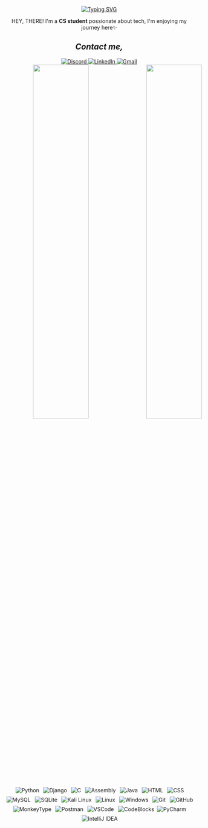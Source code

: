 <!-- Typing Animation -->
<div align="center">
  
[![Typing SVG](https://readme-typing-svg.herokuapp.com?font=Fira+Code&pause=1000&color=8A2BE2&width=300&lines=Hi+There!+--->;Welcome+to+my+GitHub)](https://git.io/typing-svg)
</div>

<p align="center">HEY, THERE! I'm a <strong>CS student</strong> possionate about tech, I'm enjoying my journey here✨</p>

<h2 align="center"><i>Contact me,</i></h2>
<div align="center">
  <!-- Instagram
  <a href="https://www.instagram.com/yourusername" target="_blank" rel="noopener noreferrer">
    <img src="https://img.shields.io/badge/Instagram-E4405F?style=for-the-badge&logo=instagram&logoColor=white" alt="Instagram">
  </a> -->
  
  <!-- Discord -->
  <a href="https://discordapp.com/users/yourid" target="_blank" rel="noopener noreferrer">
    <img src="https://img.shields.io/badge/Discord-5865F2?style=for-the-badge&logo=discord&logoColor=white" alt="Discord">
  </a>
  
  <!-- LinkedIn -->
  <a href="https://www.linkedin.com/in/yourprofile" target="_blank" rel="noopener noreferrer">
    <img src="https://img.shields.io/badge/LinkedIn-0A66C2?style=for-the-badge&logo=linkedin&logoColor=white" alt="LinkedIn">
  </a>
  
  <!-- Gmail -->
  <a href="mailto:your@gmail.com" target="_blank" rel="noopener noreferrer">
    <img src="https://img.shields.io/badge/Gmail-EA4335?style=for-the-badge&logo=gmail&logoColor=white" alt="Gmail">
  </a>
</div>


<div align="center" style="width: 50%; white-space: nowrap; font-size: 0;">
  
<!-- Left GIF -->
<img width="49%" src="https://github.com/user-attachments/assets/2a172b8b-f388-43d9-93aa-1b9161cbecfa" style="display: inline-block; min-width: 300px;">

<!-- Right GIF -->  
<img width="49%" src="https://github.com/user-attachments/assets/8754b58c-e16b-4adc-96ab-c237e8189e64" style="display: inline-block; min-width: 300px;">

</div>

<div align="right" style="display: flex; flex-wrap: wrap; justify-content: center; gap: 8px;">

<!-- Programming Languages -->
<img align="right" src="https://img.shields.io/badge/Python-3776AB?logo=python&logoColor=white" alt="Python">
<img align="right" src="https://img.shields.io/badge/Django-092E20?logo=django&logoColor=white" alt="Django">
<img align="right" src="https://img.shields.io/badge/C-00599C?logo=c&logoColor=white" alt="C">
<img align="right" src="https://img.shields.io/badge/Assembly-6E4C13?logo=asm&logoColor=white" alt="Assembly">
<img align="right" src="https://img.shields.io/badge/Java-007396?logo=openjdk&logoColor=white" alt="Java">

<!-- Web Technologies -->
<img align="right" src="https://img.shields.io/badge/HTML5-E34F26?logo=html5&logoColor=white" alt="HTML">
<img align="right" src="https://img.shields.io/badge/CSS3-1572B6?logo=css3&logoColor=white" alt="CSS">

<!-- Databases -->
<img align="right" src="https://img.shields.io/badge/MySQL-4479A1?logo=mysql&logoColor=white" alt="MySQL">
<img align="right" src="https://img.shields.io/badge/SQLite-003B57?logo=sqlite&logoColor=white" alt="SQLite">

<!-- OS -->
<img align="right" src="https://img.shields.io/badge/Kali_Linux-557C94?logo=kalilinux&logoColor=white" alt="Kali Linux">
<img align="right" src="https://img.shields.io/badge/Linux-FCC624?logo=linux&logoColor=black" alt="Linux">
<img align="right" src="https://img.shields.io/badge/Windows-0078D6?logo=windows&logoColor=white" alt="Windows">

<!-- Tools -->
<img align="right" src="https://img.shields.io/badge/Git-F05032?logo=git&logoColor=white" alt="Git">
<img align="right" src="https://img.shields.io/badge/GitHub-181717?logo=github&logoColor=white" alt="GitHub">
<img align="right" src="https://img.shields.io/badge/MonkeyType-000000?logo=monkeytype&logoColor=white" alt="MonkeyType">
<img align="right" src="https://img.shields.io/badge/Postman-FF6C37?logo=postman&logoColor=white" alt="Postman">

<!-- IDEs -->
<img align="right" src="https://img.shields.io/badge/VS_Code-007ACC?logo=visualstudiocode&logoColor=white" alt="VSCode">
<img align="right" src="https://img.shields.io/badge/Code::Blocks-26963C?logo=codeblocks&logoColor=white" alt="CodeBlocks">
<img src="https://img.shields.io/badge/PyCharm-000000?logo=pycharm&logoColor=white" alt="PyCharm">
<img align="right" src="https://img.shields.io/badge/IntelliJ_IDEA-000000?logo=intellijidea&logoColor=white" alt="IntelliJ IDEA">

</div>
